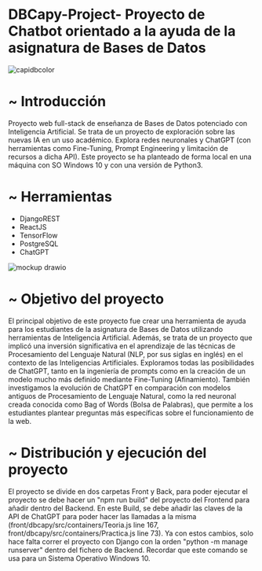 # DBCapy-Project- Proyecto de Chatbot orientado a la ayuda de la asignatura de Bases de Datos

 ![capidbcolor](https://github.com/Manuelsantaisabel/DBCapy-Project-/assets/95097735/07704ead-4c1f-41e7-9ded-bed3ba6cd7a2)


# ~ Introducción
Proyecto web full-stack de enseñanza de Bases de Datos potenciado con Inteligencia Artificial. Se trata de un proyecto de exploración sobre las nuevas IA en un uso académico. Explora redes neuronales y ChatGPT (con herramientas como Fine-Tuning, Prompt Engineering y limitación de recursos a dicha API). Este proyecto se ha planteado de forma local en una máquina con SO Windows 10 y con una versión de Python3.

# ~ Herramientas 
- DjangoREST
- ReactJS
- TensorFlow
- PostgreSQL
- ChatGPT
  
![mockup drawio](https://github.com/Manuelsantaisabel/DBCapy-Project-/assets/95097735/0cab03f3-58d2-4c78-a54a-2b9079db96e7)

# ~ Objetivo del proyecto
El principal objetivo de este proyecto fue crear una herramienta de ayuda para los estudiantes de la asignatura de Bases de Datos utilizando herramientas de Inteligencia Artificial. Además, se trata de un proyecto que implicó una inversión significativa en el aprendizaje de las técnicas de Procesamiento del Lenguaje Natural (NLP, por sus siglas en inglés) en el contexto de las Inteligencias Artificiales. Exploramos todas las posibilidades de ChatGPT, tanto en la ingeniería de prompts como en la creación de un modelo mucho más definido mediante Fine-Tuning (Afinamiento). También investigamos la evolución de ChatGPT en comparación con modelos antiguos de Procesamiento de Lenguaje Natural, como la red neuronal creada conocida como Bag of Words (Bolsa de Palabras), que permite a los estudiantes plantear preguntas más específicas sobre el funcionamiento de la web.

# ~ Distribución y ejecución del proyecto

El proyecto se divide en dos carpetas Front y Back, para poder ejecutar el proyecto se debe hacer un "npm run build" del proyecto del Frontend para añadir dentro del Backend. En este Build, se debe añadir las claves de la API de ChatGPT para poder hacer las llamadas a la misma (front/dbcapy/src/containers/Teoria.js line 167, front/dbcapy/src/containers/Practica.js line 73). 
Ya con estos cambios, solo hace falta correr el proyecto con Django con la orden "python -m manage runserver" dentro del fichero de Backend. Recordar que este comando se usa para un Sistema Operativo Windows 10. 

